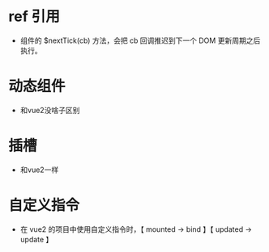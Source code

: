 # ref 引用
- 组件的 $nextTick(cb) 方法，会把 cb 回调推迟到下一个 DOM 更新周期之后执行。
#  动态组件
- 和vue2没啥子区别
# 插槽
- 和vue2一样
# 自定义指令
- 在 vue2 的项目中使用自定义指令时，【 mounted -> bind 】【 updated -> update 】
